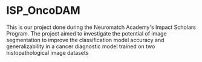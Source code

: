 # ISP_OncoDAM
This is our project done during the Neuromatch Academy's Impact Scholars Program.
The project aimed to investigate the potential of image segmentation to improve the classification model accuracy and generalizability in a cancer diagnostic model trained on two histopathological image datasets
